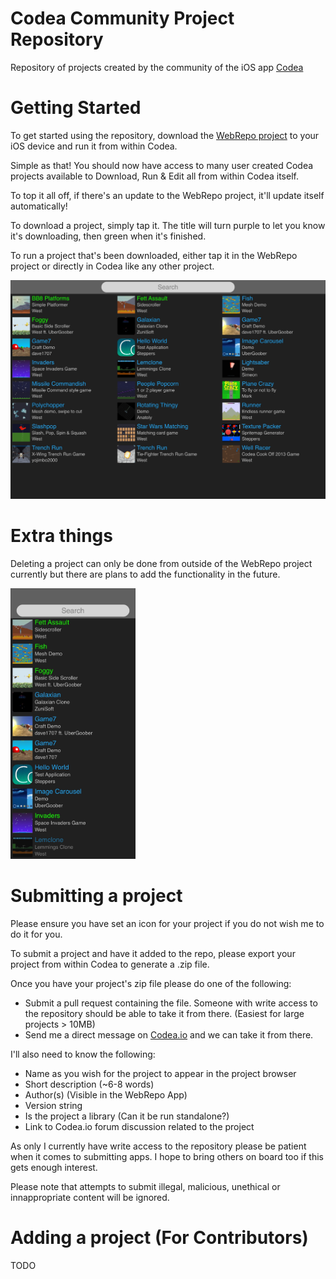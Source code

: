 # Codea Community Project Repository
Repository of projects created by the community of the iOS app [Codea](https://codea.io)

# Getting Started
To get started using the repository, download the [WebRepo project](https://github.com/steppers/codea-community-repo/releases) to your iOS device and run it from within Codea.

Simple as that! You should now have access to many user created Codea projects available to Download, Run & Edit all from within Codea itself.

To top it all off, if there's an update to the WebRepo project, it'll update itself automatically!

To download a project, simply tap it. The title will turn purple to let you know it's downloading, then green when it's finished.

To run a project that's been downloaded, either tap it in the WebRepo project or directly in Codea like any other project.

![iPad](https://github.com/steppers/codea-community-repo/raw/main/screenshots/1.0_ipad.jpg)

# Extra things
Deleting a project can only be done from outside of the WebRepo project currently but there are plans to add the functionality in the future.

<img src="https://github.com/steppers/codea-community-repo/raw/main/screenshots/1.0_iphone.jpg" alt="iPhone" width="200"/>

# Submitting a project
Please ensure you have set an icon for your project if you do not wish me to do it for you.

To submit a project and have it added to the repo, please export your project from within Codea to generate a .zip file.

Once you have your project's zip file please do one of the following:
 - Submit a pull request containing the file. Someone with write access to the repository should be able to take it from there. (Easiest for large projects > 10MB)
 - Send me a direct message on [Codea.io](https://codea.io/talk/profile/36722/Steppers) and we can take it from there.

I'll also need to know the following:
 - Name as you wish for the project to appear in the project browser
 - Short description (~6-8 words)
 - Author(s) (Visible in the WebRepo App)
 - Version string
 - Is the project a library (Can it be run standalone?)
 - Link to Codea.io forum discussion related to the project

As only I currently have write access to the repository please be patient when it comes to submitting apps. I hope to bring others on board too if this gets enough interest.

Please note that attempts to submit illegal, malicious, unethical or innappropriate content will be ignored.


# Adding a project (For Contributors)
TODO
